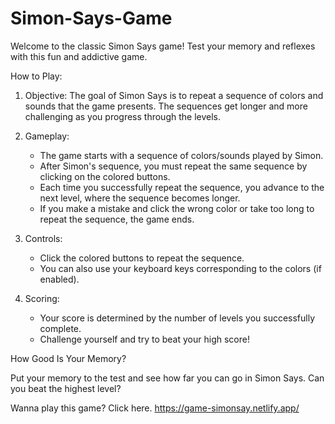 # Simon-Says-Game

Welcome to the classic Simon Says game! Test your memory and reflexes with this fun and addictive game.

How to Play:

1. Objective: The goal of Simon Says is to repeat a sequence of colors and sounds that the game presents. The sequences get longer and more challenging as you progress through the levels.

2. Gameplay:
   - The game starts with a sequence of colors/sounds played by Simon.
   - After Simon's sequence, you must repeat the same sequence by clicking on the colored buttons.
   - Each time you successfully repeat the sequence, you advance to the next level, where the sequence becomes longer.
   - If you make a mistake and click the wrong color or take too long to repeat the sequence, the game ends.

3. Controls:
   - Click the colored buttons to repeat the sequence.
   - You can also use your keyboard keys corresponding to the colors (if enabled).

4. Scoring:
   - Your score is determined by the number of levels you successfully complete.
   - Challenge yourself and try to beat your high score!

How Good Is Your Memory?

Put your memory to the test and see how far you can go in Simon Says. Can you beat the highest level?


Wanna play this game? Click here. https://game-simonsay.netlify.app/
